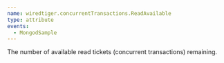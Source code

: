 ```yaml
---
name: wiredtiger.concurrentTransactions.ReadAvailable
type: attribute
events:
  - MongodSample
---
```


The number of available read tickets (concurrent transactions) remaining.